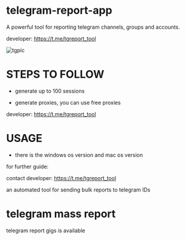 # telegram-report-app
A powerful tool for reporting telegram channels, groups and accounts.

developer: https://t.me/tgreport_tool

![tgpic](https://github.com/user-attachments/assets/ec6dfbe4-5d36-44a9-a6d5-0ec1580136a2)

# STEPS TO FOLLOW
- generate up to 100 sessions

- generate proxies, you can use free proxies

developer:  https://t.me/tgreport_tool

# USAGE
- there is the windows os version and mac os version

for further guide:

contact developer:  https://t.me/tgreport_tool

an automated tool for sending bulk reports to telegram IDs

# telegram mass report
telegram report gigs is available
